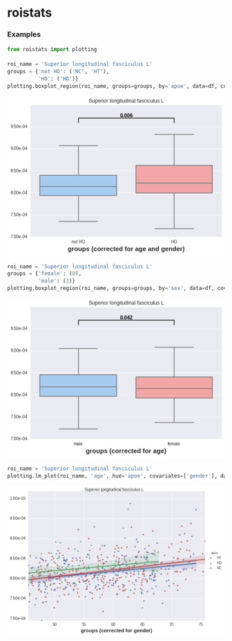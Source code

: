 # roistats

### Examples

```python
from roistats import plotting

roi_name = 'Superior longitudinal fasciculus L'
groups = {'not HO': ('NC', 'HT'),
          'HO': ('HO')}
plotting.boxplot_region(roi_name, groups=groups, by='apoe', data=df, covariates=['age','sex'])
```

![example1](https://raw.githubusercontent.com/xgrg/roistats/master/doc/example1.png)

```python
roi_name = 'Superior longitudinal fasciculus L'
groups = {'female': (0),
          'male': (1)}
plotting.boxplot_region(roi_name, groups=groups, by='sex', data=df, covariates=['age'])
```

![example2](https://raw.githubusercontent.com/xgrg/roistats/master/doc/example2.png)

```python
roi_name = 'Superior longitudinal fasciculus L'
plotting.lm_plot(roi_name, 'age', hue='apoe', covariates=['gender'], data=df)
```

![example3](https://raw.githubusercontent.com/xgrg/roistats/master/doc/example3.png)
